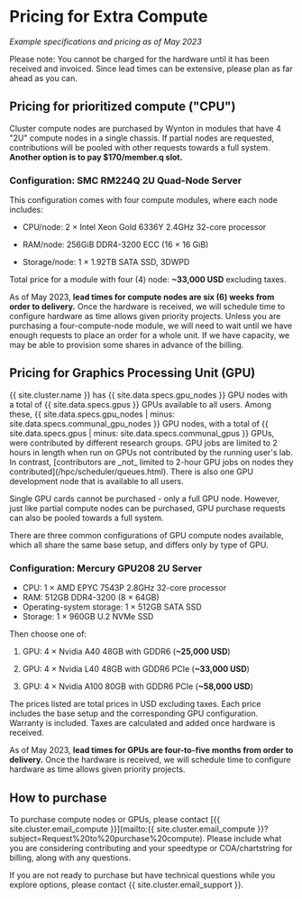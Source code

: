 # Pricing for Extra Compute

_Example specifications and pricing as of May 2023_

Please note: You cannot be charged for the hardware until it has been received and invoiced. Since lead times can be extensive, please plan as far ahead as you can. 

## Pricing for prioritized compute ("CPU")

Cluster compute nodes are purchased by Wynton in modules that have 4 "2U" compute nodes in a single chassis. If partial nodes are requested, contributions will be pooled with other requests towards a full system. **Another option is to pay $170/member.q slot.**

### Configuration: SMC RM224Q 2U Quad-Node Server

This configuration comes with four compute modules, where each node includes:

* CPU/node: 2 × Intel Xeon Gold 6336Y 2.4GHz 32-core processor

* RAM/node: 256GiB DDR4-3200 ECC (16 × 16 GiB)

* Storage/node: 1 × 1.92TB SATA SSD, 3DWPD 

Total price for a module with four (4) node: **~33,000 USD** excluding taxes.

As of May 2023, **lead times for compute nodes are six (6) weeks from order to delivery.** Once the hardware is received, we will schedule time to configure hardware as time allows given priority projects. Unless you are purchasing a four-compute-node module, we will need to wait until we have enough requests to place an order for a whole unit. If we have capacity, we may be able to provision some shares in advance of the billing. 

## Pricing for Graphics Processing Unit (GPU)

<div class="alert alert-info" role="alert" markdown="1">
{{ site.cluster.name }} has {{ site.data.specs.gpu_nodes }} GPU nodes with a total of {{ site.data.specs.gpus }} GPUs available to all users. Among these, {{ site.data.specs.gpu_nodes | minus: site.data.specs.communal_gpu_nodes }} GPU nodes, with a total of {{ site.data.specs.gpus | minus: site.data.specs.communal_gpus }} GPUs, were contributed by different research groups. GPU jobs are limited to 2 hours in length when run on GPUs not contributed by the running user's lab.  In contrast, [contributors are _not_ limited to 2-hour GPU jobs on nodes they contributed](/hpc/scheduler/queues.html). There is also one GPU development node that is available to all users.
</div>

Single GPU cards cannot be purchased - only a full GPU node. However, just like partial compute nodes can be purchased, GPU purchase requests can also be pooled towards a full system. 

There are three common configurations of GPU compute nodes available, which all share the same base setup, and differs only by type of GPU.

### Configuration: Mercury GPU208 2U Server

* CPU: 1 × AMD EPYC 7543P 2.8GHz 32-core processor  
* RAM: 512GB DDR4-3200 (8 × 64GB)  
* Operating-system storage: 1 × 512GB SATA SSD  
* Storage: 1 × 960GB U.2 NVMe SSD  

Then choose one of:

1. GPU: 4 × Nvidia A40 48GB with GDDR6 (**~25,000 USD**) 

2. GPU: 4 × Nvidia L40 48GB with GDDR6 PCIe (**~33,000 USD**)

3. GPU: 4 × Nvidia A100 80GB with GDDR6 PCIe (**~58,000 USD**)

The prices listed are total prices in USD excluding taxes.  Each price includes the base setup and the corresponding GPU configuration. Warranty is included.  Taxes are calculated and added once hardware is received.

As of May 2023, **lead times for GPUs are four-to-five months from order to delivery.**  Once the hardware is received, we will schedule time to configure hardware as time allows given priority projects.  

## How to purchase

To purchase compute nodes or GPUs, please contact [{{ site.cluster.email_compute }}](mailto:{{ site.cluster.email_compute }}?subject=Request%20to%20purchase%20compute). Please include what you are considering contributing and your speedtype or COA/chartstring for billing, along with any questions.

If you are not ready to purchase but have technical questions while you explore options, please contact {{ site.cluster.email_support }}. 
